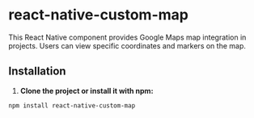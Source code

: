 # react-native-custom-map

This React Native component provides Google Maps map integration in projects. Users can view specific coordinates and markers on the map.

## Installation

1. **Clone the project or install it with npm:**

```bash
npm install react-native-custom-map